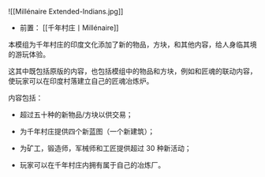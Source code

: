 ![[Millénaire Extended-Indians.jpg]]
- 前置：
 [[千年村庄丨Millénaire]]

本模组为千年村庄的印度文化添加了新的物品，方块，和其他内容，给人身临其境的游玩体验。

这其中既包括原版的内容，也包括模组中的物品和方块，例如和匠魂的联动内容，使玩家可以在印度村落建立自己的匠魂冶炼炉。

内容包括：

- 超过五十种的新物品/方块以供交易；
    
- 为千年村庄提供四个新蓝图（一个新建筑）；
    
- 为矿工，锻造师，军械师和工匠提供超过 30 种新活动；
    
- 玩家可以在千年村庄内拥有属于自己的冶炼厂。